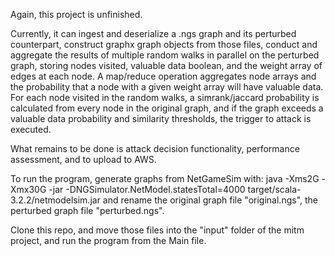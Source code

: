 Again, this project is unfinished. 

Currently, it can ingest and deserialize a .ngs graph and its perturbed counterpart, construct 
graphx graph objects from those files, conduct and aggregate the results of multiple random walks in
parallel on the perturbed graph, storing nodes visited, valuable data boolean, and the weight array of edges at
each node. A map/reduce operation aggregates node arrays and the probability that a node with a given weight array will have valuable data. For each node visited in the random walks, a simrank/jaccard probability is calculated from every node in the original graph, and if the graph exceeds a valuable data probability and similarity thresholds, the trigger to attack is executed.

What remains to be done is attack decision functionality, performance assessment, and to upload to AWS.

To run the program, generate graphs from NetGameSim with: 
java -Xms2G -Xmx30G -jar -DNGSimulator.NetModel.statesTotal=4000  target/scala-3.2.2/netmodelsim.jar
and rename the original graph file "original.ngs", the perturbed graph file "perturbed.ngs".

Clone this repo, and move those files into the "input" folder of the mitm project, and run the 
program from the Main file.
